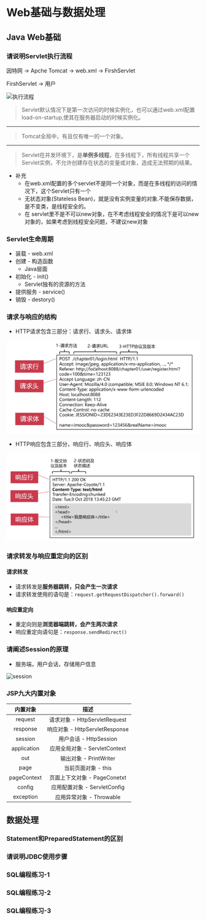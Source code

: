 # Web基础与数据处理

## Java Web基础

### 请说明Servlet执行流程

因特网 -> Apche Tomcat -> web.xml -> FirshServlet

FirshServlet -> 用户

![执行流程](./resource/w1.bmp)

>Servlet默认情况下是第一次访问的时候实例化，也可以通过web.xml配置load-on-startup,使其在服务器启动的时候实例化。
---
>Tomcat全局中，有且仅有唯一的一个对象。
---
>Servlet在并发环境下，是**单例多线程**，在多线程下，所有线程共享一个Servlet实例，不允许创建存在状态的变量或对象，造成无法预期的结果。

- 补充
  - 在web.xml配置的多个servlet不是同一个对象，而是在多线程的访问的情况下，这个Servlet只有一个
  - 无状态对象(Stateless Bean)，就是没有实例变量的对象.不能保存数据，是不变类，是线程安全的。
  - 在  servlet里不是不可以new对象，在不考虑线程安全的情况下是可以new对象的，如果考虑到线程安全问题，不建议new对象

### Servlet生命周期

- 装载 - web.xml
- 创建 - 构造函数
  - Java层面
- 初始化 - init()
  - Servlet独有的资源的方法
- 提供服务 - service()
- 销毁 - destory()

### 请求与响应的结构

- HTTP请求包含三部分：请求行、请求头、请求体

![HTTP请求](./resource/w2.bmp)

- HTTP响应包含三部分，响应行、响应头、响应体

![HTTP请求](./resource/w3.bmp)

### 请求转发与响应重定向的区别

#### 请求转发

- 请求转发是**服务器跳转，只会产生一次请求**
- 请求转发使用的语句是：`request.getRequestDispatcher().forward()`

#### 响应重定向

- 重定向则是**浏览器端跳转，会产生两次请求**
- 响应重定向语句是：`response.sendRedirect()`

### 请阐述Session的原理

- 服务端，用户会话，存储用户信息

![session](./resource/w4.bmp)

### JSP九大内置对象

|  内置对象   |              描述              |
| :---------: | :----------------------------: |
|   request   | 请求对象 - HttpServletRequest  |
|  response   | 响应对象 - HttpServletResponse |
|   session   |     用户会话 - HttpSession     |
| application | 应用全局对象 - ServletContext  |
|     out     |     输出对象 - PrintWriter     |
|    page     |      当前页面对象 - this       |
| pageContext |  页面上下文对象 - PageConetxt  |
|   config    |  应用配置对象 - ServletConfig  |
|  exception  |    应用异常对象 - Throwable    |

## 数据处理

### Statement和PreparedStatement的区别

### 请说明JDBC使用步骤

### SQL编程练习-1

### SQL编程练习-2

### SQL编程练习-3